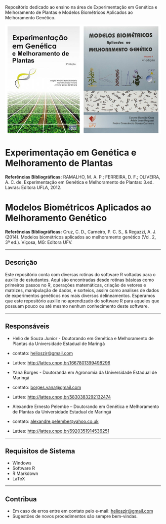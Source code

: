 Repositório dedicado ao ensino na área de Experimentação em Genética e Melhoramento de Plantas e Modelos Biométricos Aplicados ao Melhoramento Genético. 

![](biometrica.png)

# Experimentação em Genética e Melhoramento de Plantas
**Referências Bibliográficas:** RAMALHO, M. A. P.; FERREIRA, D. F.; OLIVEIRA, A. C. de. Experimentação em Genética e Melhoramento de Plantas: 3.ed. Lavras: Editora UFLA, 2012.

# Modelos Biométricos Aplicados ao Melhoramento Genético
**Referências Bibliográficas:** Cruz, C. D., Carneiro, P. C. S., & Regazzi, A. J. (2014). Modelos biométricos aplicados ao melhoramento genético (Vol. 2, 3ª ed.). Viçosa, MG: Editora UFV. 

---

## Descrição

Este repositório conta com diversas rotinas do software R voltadas para o auxilio de estudantes. Aqui são encontradas desde rotinas básicas como primeiros passos no R, operações matemáticas, criação de vetores e matrizes, manipulação de dados, e sorteios, assim como analises de dados de experimentos genéticos nos mais diversos delineamentos. Esperamos que este repositório auxilie no aprendizado do software R para aqueles que possuam pouco ou até mesmo nenhum conhecimento deste software. 

---
## Responsáveis

- Helio de Souza Junior - Doutorando em Genética e Melhoramento de Plantas da Universidade Estadual de Maringá 
- contato: helioszjr@gmail.com
- Lattes: http://lattes.cnpq.br/1667801399498296

- Yana Borges - Doutoranda em Agronomia da Universidade Estadual de Maringá 
- contato: borges.yana@gmail.com
- Lattes: http://lattes.cnpq.br/5830383292132474

- Alexandre Ernesto Pelembe – Doutorando em Genética e Melhoramento de Plantas da Universidade Estadual de Maringá 
- contato: alexandre.pelembe@yahoo.co.uk
- Lattes: http://lattes.cnpq.br/6920351914536251

---
## Requisitos de Sistema

- Windows
- Software R
- R Markdown
- LaTeX

---
## Contribua

- Em caso de erros entre em contato pelo e-mail: helioszjr@gmail.com
- Sugestões de novos procedimentos são sempre bem-vindas.
